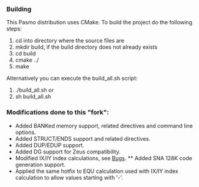### Building ###
This Pasmo distribution uses CMake. To build the project do the
following steps:
  1) cd into directory where the source files are
  2) mkdir build, if the build directory does not already exists
  3) cd build
  4) cmake ../
  5) make

Alternatively you can execute the build_all.sh script:
  1) ./build_all.sh
    or
  2) sh build_all.sh

### Modifications done to this "fork": ###
* Added BANKed memory support, related directives and command line options. 
* Added STRUCT/ENDS support and related directives. 
* Added DUP/EDUP support. 
* Added DG support for Zeus compatibility.
* Modified IX/IY index calculations, see <a href="#bugs">Bugs</a>. 
** Added SNA 128K code generation support.
* Applied the same hotfix to EQU calculation used with IX/IY index calculation to allow values starting with '-'.
